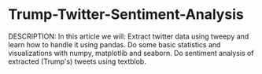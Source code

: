 # Trump-Twitter-Sentiment-Analysis
DESCRIPTION: In this article we will:  Extract twitter data using tweepy and learn how to handle it using pandas. Do some basic statistics and visualizations with numpy, matplotlib and seaborn. Do sentiment analysis of extracted (Trump's) tweets using textblob.
